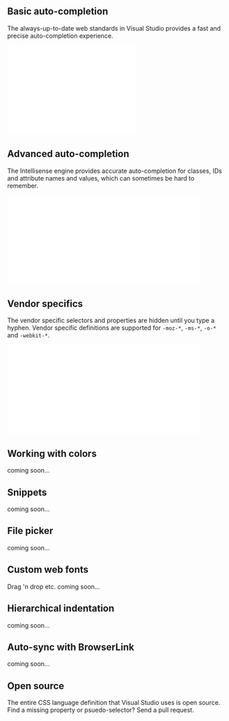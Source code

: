 ﻿<properties
			pageTitle="CSS"
			description="The new CSS editor in Visual Studio fully supports all versions of CSS incluing aspects version 4."
			slug="css"
			order="300"
			keywords="css, intellisense, stylesheets"
/>

## Basic auto-completion
The always-up-to-date web standards in Visual Studio provides a
fast and precise auto-completion experience.

![Basic auto completion](_assets/css-auto-completion.gif)

## Advanced auto-completion
The Intellisense engine provides accurate auto-completion for
classes, IDs and attribute names and values, which can sometimes
be hard to remember.

![Advanced auto completion](_assets/css-advanced-auto-completion.gif)

## Vendor specifics
The vendor specific selectors and properties are hidden until you
type a hyphen. Vendor specific definitions are supported for `-moz-*`, 
`-ms-*`, `-o-*` and `-webkit-*`.

![Vendor specifics](_assets/css-vendor-specifics.gif)

## Working with colors
coming soon...

## Snippets
coming soon...

## File picker
coming soon...

## Custom web fonts
Drag 'n drop etc.
coming soon...

## Hierarchical indentation
coming soon...

## Auto-sync with BrowserLink
coming soon...

## Open source
The entire CSS language definition that Visual Studio uses is open source.
Find a missing property or psuedo-selector? Send a pull request.